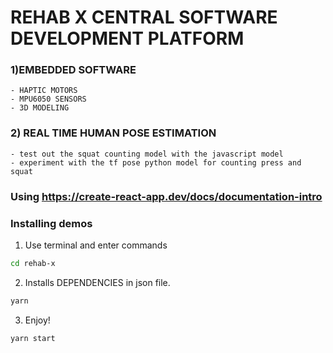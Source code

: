 # REHAB X CENTRAL SOFTWARE DEVELOPMENT PLATFORM 
###  1)EMBEDDED SOFTWARE  
    - HAPTIC MOTORS
    - MPU6050 SENSORS 
    - 3D MODELING
###  2) REAL TIME HUMAN POSE ESTIMATION 
    - test out the squat counting model with the javascript model
    - experiment with the tf pose python model for counting press and squat
  
  
  
### Using https://create-react-app.dev/docs/documentation-intro
  
  
  
### Installing demos

1. Use terminal and enter commands
```sh
cd rehab-x
```
2. Installs DEPENDENCIES in json file.
```sh
yarn
```
3. Enjoy!
```sh
yarn start
```
